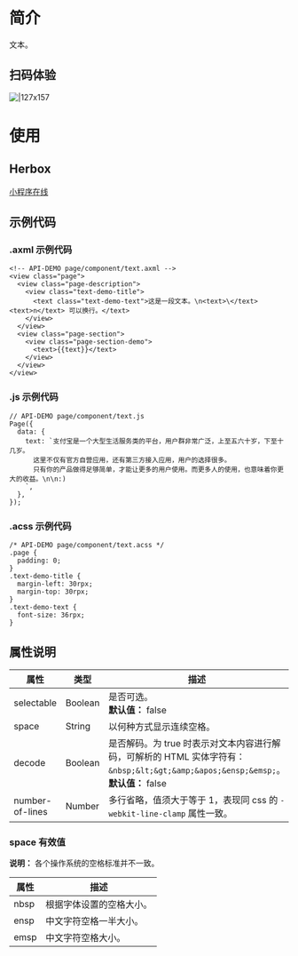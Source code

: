 
# 简介
文本。

## 扫码体验
![|127x157](https://gw.alipayobjects.com/zos/skylark/b4c189f1-22d5-4832-9080-5c786ab589fd/2018/jpeg/3b380081-14e7-43a2-a4b2-17ae32d50d6f.jpeg#align=left&display=inline&height=1906&margin=%5Bobject%20Object%5D&originHeight=1906&originWidth=1540&status=done&style=none&width=127)

# 使用

## Herbox
[小程序在线](https://herbox-embed.alipay.com/s/doc-text?theme=light&previewZoom=75&chInfo=openhome-doc) 

## 示例代码

### .axml 示例代码
```
<!-- API-DEMO page/component/text.axml -->
<view class="page">
  <view class="page-description">
    <view class="text-demo-title">
      <text class="text-demo-text">这是一段文本。\n<text>\</text><text>n</text> 可以换行。</text>
    </view>  
  </view>
  <view class="page-section">
    <view class="page-section-demo">
      <text>{{text}}</text>
    </view>
  </view>
</view>
```

### .js 示例代码
```
// API-DEMO page/component/text.js
Page({
  data: {
    text: `支付宝是一个大型生活服务类的平台，用户群非常广泛，上至五六十岁，下至十几岁。
      这里不仅有官方自营应用，还有第三方接入应用，用户的选择很多。
      只有你的产品做得足够简单，才能让更多的用户使用。而更多人的使用，也意味着你更大的收益。\n\n:)
    `,
  },
});
```

### .acss 示例代码
```
/* API-DEMO page/component/text.acss */
.page {
  padding: 0;
}
.text-demo-title {
  margin-left: 30rpx;
  margin-top: 30rpx;
}
.text-demo-text {
  font-size: 36rpx;
}
```

## 属性说明
| **属性** | **类型** | **描述** |
| --- | --- | --- |
| selectable | Boolean | 是否可选。<br />**默认值：** false |
| space | String | 以何种方式显示连续空格。 |
| decode | Boolean | 是否解码。为 true 时表示对文本内容进行解码，可解析的 HTML 实体字符有：`&nbsp;&lt;&gt;&amp;&apos;&ensp;&emsp;`。<br />**默认值：** false |
| number-of-lines | Number | 多行省略，值须大于等于 1，表现同 css 的 `-webkit-line-clamp` 属性一致。 |


### space 有效值
**说明：** 各个操作系统的空格标准并不一致。

| **属性** | **描述** |
| --- | --- |
| nbsp | 根据字体设置的空格大小。 |
| ensp | 中文字符空格一半大小。 |
| emsp | 中文字符空格大小。 |



